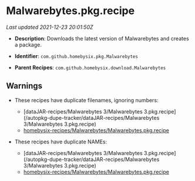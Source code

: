 # Malwarebytes.pkg.recipe

_Last updated 2021-12-23 20:01:50Z_

- **Description**: Downloads the latest version of Malwarebytes and creates a package.

- **Identifier**: `com.github.homebysix.pkg.Malwarebytes`

- **Parent Recipes**: `com.github.homebysix.download.Malwarebytes`


## Warnings

- These recipes have duplicate filenames, ignoring numbers:
    - [dataJAR-recipes/Malwarebytes 3/Malwarebytes 3.pkg.recipe](/autopkg-dupe-tracker/dataJAR-recipes/Malwarebytes 3/Malwarebytes 3.pkg.recipe)
    - [homebysix-recipes/Malwarebytes/Malwarebytes.pkg.recipe](/autopkg-dupe-tracker/homebysix-recipes/Malwarebytes/Malwarebytes.pkg.recipe)

- These recipes have duplicate NAMEs:
    - [dataJAR-recipes/Malwarebytes 3/Malwarebytes 3.pkg.recipe](/autopkg-dupe-tracker/dataJAR-recipes/Malwarebytes 3/Malwarebytes 3.pkg.recipe)
    - [homebysix-recipes/Malwarebytes/Malwarebytes.pkg.recipe](/autopkg-dupe-tracker/homebysix-recipes/Malwarebytes/Malwarebytes.pkg.recipe)